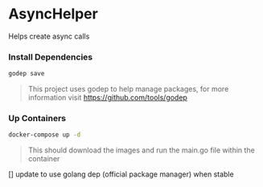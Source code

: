 # AsyncHelper
Helps create async calls

### Install Dependencies
```sh
godep save
```
> This project uses godep to help manage packages, for more information visit https://github.com/tools/godep

### Up Containers
```sh
docker-compose up -d
```
> This should download the images and run the main.go file within the container

[] update to use golang dep (official package manager) when stable